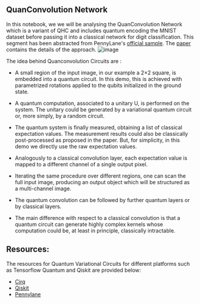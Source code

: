 ## QuanConvolution Network

In this notebook, we we will be analysing the QuanConvolution Network which is a variant of QHC and includes quantum encoding the MNIST dataset before passing it into a classical network for digit classification. This segment has been abstracted from PennyLane's [official sample](https://pennylane.ai/qml/demos/tutorial_quanvolution.html). The [paper](https://arxiv.org/abs/1904.04767) contains the details of the approach. ![image](https://user-images.githubusercontent.com/30946547/127305957-09540af4-cb26-4756-b600-868961e27c80.png)

The idea behind Quanconvolution Circuits are :

- A small region of the input image, in our example a 2×2 square, is embedded into a quantum circuit. In this demo, this is achieved with parametrized rotations applied to the qubits initialized in the ground state.

- A quantum computation, associated to a unitary U, is performed on the system. The unitary could be generated by a variational quantum circuit or, more simply, by a random circuit.

- The quantum system is finally measured, obtaining a list of classical expectation values. The measurement results could also be classically post-processed as proposed in the paper. But, for simplicity, in this demo we directly use the raw expectation values.

- Analogously to a classical convolution layer, each expectation value is mapped to a different channel of a single output pixel.

- Iterating the same procedure over different regions, one can scan the full input image, producing an output object which will be structured as a multi-channel image.

- The quantum convolution can be followed by further quantum layers or by classical layers.

- The main difference with respect to a classical convolution is that a quantum circuit can generate highly complex kernels whose computation could be, at least in principle, classically intractable.


## Resources:

The resources for Quantum Variational Circuits for different platforms such as Tensorflow Quantum and Qiskit are provided below:

- [Cirq](https://quantumai.google/cirq/tutorials/variational_algorithm)
- [Qiskit](https://qiskit.org/documentation/machine-learning/tutorials/01_neural_networks.html)
- [Pennylane](https://pennylane.ai/qml/demos_research.html)
